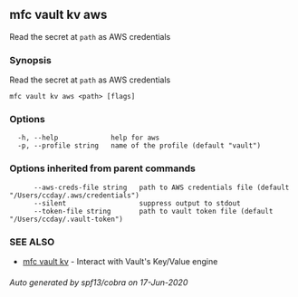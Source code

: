 ## mfc vault kv aws

Read the secret at `path` as AWS credentials

### Synopsis

Read the secret at `path` as AWS credentials

```
mfc vault kv aws <path> [flags]
```

### Options

```
  -h, --help             help for aws
  -p, --profile string   name of the profile (default "vault")
```

### Options inherited from parent commands

```
      --aws-creds-file string   path to AWS credentials file (default "/Users/ccday/.aws/credentials")
      --silent                  suppress output to stdout
      --token-file string       path to vault token file (default "/Users/ccday/.vault-token")
```

### SEE ALSO

* [mfc vault kv](mfc_vault_kv.md)	 - Interact with Vault's Key/Value engine

###### Auto generated by spf13/cobra on 17-Jun-2020
